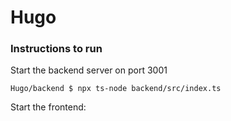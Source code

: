 # Hugo

### Instructions to run
Start the backend server on port 3001
```
Hugo/backend $ npx ts-node backend/src/index.ts
```

Start the frontend:
```

```